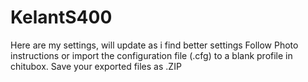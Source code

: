 # KelantS400
Here are my settings, will update as i find better settings
Follow Photo instructions or import the configuration file (.cfg) to a blank profile in chitubox. Save your exported files as .ZIP
